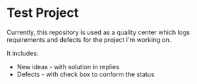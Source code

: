 Test Project
============

Currently, this repository is used as a quality center which logs requirements and defects for the project I'm working on.

It includes:
* New ideas - with solution in replies
* Defects   - with check box to conform the status

